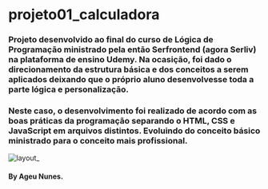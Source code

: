 <h1>projeto01_calculadora</h1>

<h3>
Projeto desenvolvido ao final do curso de Lógica de Programação ministrado pela então Serfrontend (agora Serliv) na plataforma de ensino Udemy. Na  ocasição, foi dado o direcionamento da estrutura básica e dos conceitos a serem aplicados deixando que o próprio aluno desenvolvesse toda a parte lógica e personalização.
</h3>

<h3>
Neste caso, o desenvolvimento foi realizado de acordo com as boas práticas da programação separando o HTML, CSS e JavaScript em arquivos distintos. Evoluindo do conceito básico ministrado para o conceito mais profissional.
</h3>

![layout_](https://user-images.githubusercontent.com/116468965/209884207-7441b816-2b0d-4b84-bf05-1335014f421e.png)

<h4>By Ageu Nunes.</h4>
